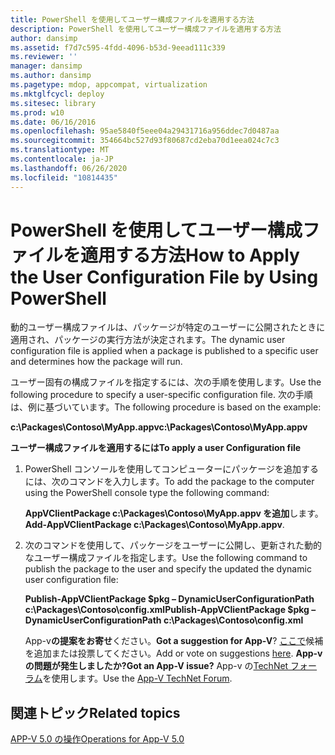 ```yaml
---
title: PowerShell を使用してユーザー構成ファイルを適用する方法
description: PowerShell を使用してユーザー構成ファイルを適用する方法
author: dansimp
ms.assetid: f7d7c595-4fdd-4096-b53d-9eead111c339
ms.reviewer: ''
manager: dansimp
ms.author: dansimp
ms.pagetype: mdop, appcompat, virtualization
ms.mktglfcycl: deploy
ms.sitesec: library
ms.prod: w10
ms.date: 06/16/2016
ms.openlocfilehash: 95ae5840f5eee04a29431716a956ddec7d0487aa
ms.sourcegitcommit: 354664bc527d93f80687cd2eba70d1eea024c7c3
ms.translationtype: MT
ms.contentlocale: ja-JP
ms.lasthandoff: 06/26/2020
ms.locfileid: "10814435"
---
```

# <span data-ttu-id="0385c-103">PowerShell を使用してユーザー構成ファイルを適用する方法</span><span class="sxs-lookup"><span data-stu-id="0385c-103">How to Apply the User Configuration File by Using PowerShell</span></span>


<span data-ttu-id="0385c-104">動的ユーザー構成ファイルは、パッケージが特定のユーザーに公開されたときに適用され、パッケージの実行方法が決定されます。</span><span class="sxs-lookup"><span data-stu-id="0385c-104">The dynamic user configuration file is applied when a package is published to a specific user and determines how the package will run.</span></span>

<span data-ttu-id="0385c-105">ユーザー固有の構成ファイルを指定するには、次の手順を使用します。</span><span class="sxs-lookup"><span data-stu-id="0385c-105">Use the following procedure to specify a user-specific configuration file.</span></span> <span data-ttu-id="0385c-106">次の手順は、例に基づいています。</span><span class="sxs-lookup"><span data-stu-id="0385c-106">The following procedure is based on the example:</span></span>

**<span data-ttu-id="0385c-107">c:\\Packages\\Contoso\\MyApp.appv</span><span class="sxs-lookup"><span data-stu-id="0385c-107">c:\\Packages\\Contoso\\MyApp.appv</span></span>**

**<span data-ttu-id="0385c-108">ユーザー構成ファイルを適用するには</span><span class="sxs-lookup"><span data-stu-id="0385c-108">To apply a user Configuration file</span></span>**

1.  <span data-ttu-id="0385c-109">PowerShell コンソールを使用してコンピューターにパッケージを追加するには、次のコマンドを入力します。</span><span class="sxs-lookup"><span data-stu-id="0385c-109">To add the package to the computer using the PowerShell console type the following command:</span></span>

    <span data-ttu-id="0385c-110">**AppVClientPackage c:\\Packages\\Contoso\\MyApp.appv を追加**します。</span><span class="sxs-lookup"><span data-stu-id="0385c-110">**Add-AppVClientPackage c:\\Packages\\Contoso\\MyApp.appv**.</span></span>

2.  <span data-ttu-id="0385c-111">次のコマンドを使用して、パッケージをユーザーに公開し、更新された動的なユーザー構成ファイルを指定します。</span><span class="sxs-lookup"><span data-stu-id="0385c-111">Use the following command to publish the package to the user and specify the updated the dynamic user configuration file:</span></span>

    **<span data-ttu-id="0385c-112">Publish-AppVClientPackage $pkg – DynamicUserConfigurationPath c:\\Packages\\Contoso\\config.xml</span><span class="sxs-lookup"><span data-stu-id="0385c-112">Publish-AppVClientPackage $pkg –DynamicUserConfigurationPath c:\\Packages\\Contoso\\config.xml</span></span>**

    <span data-ttu-id="0385c-113">App-v**の提案をお寄せ**ください。</span><span class="sxs-lookup"><span data-stu-id="0385c-113">**Got a suggestion for App-V**?</span></span> <span data-ttu-id="0385c-114">[ここで](http://appv.uservoice.com/forums/280448-microsoft-application-virtualization)候補を追加または投票してください。</span><span class="sxs-lookup"><span data-stu-id="0385c-114">Add or vote on suggestions [here](http://appv.uservoice.com/forums/280448-microsoft-application-virtualization).</span></span> **<span data-ttu-id="0385c-115">App-v の問題が発生しましたか?</span><span class="sxs-lookup"><span data-stu-id="0385c-115">Got an App-V issue?</span></span>** <span data-ttu-id="0385c-116">App-v の[TechNet フォーラム](https://social.technet.microsoft.com/Forums/home?forum=mdopappv)を使用します。</span><span class="sxs-lookup"><span data-stu-id="0385c-116">Use the [App-V TechNet Forum](https://social.technet.microsoft.com/Forums/home?forum=mdopappv).</span></span>

## <span data-ttu-id="0385c-117">関連トピック</span><span class="sxs-lookup"><span data-stu-id="0385c-117">Related topics</span></span>


[<span data-ttu-id="0385c-118">APP-V 5.0 の操作</span><span class="sxs-lookup"><span data-stu-id="0385c-118">Operations for App-V 5.0</span></span>](operations-for-app-v-50.md)

 

 






